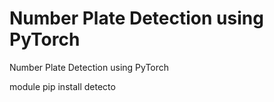 # Number Plate Detection using PyTorch
 Number Plate Detection using PyTorch
 
 module
 pip install detecto